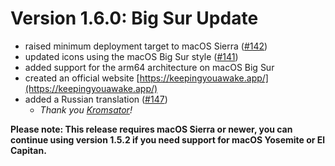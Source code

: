 # Version 1.6.0: Big Sur Update

- raised minimum deployment target to macOS Sierra ([#142](https://github.com/newmarcel/KeepingYouAwake/pull/142))
- updated icons using the macOS Big Sur style ([#141](https://github.com/newmarcel/KeepingYouAwake/pull/141))
- added support for the arm64 architecture on macOS Big Sur
- created an official website [https://keepingyouawake.app/](https://keepingyouawake.app/)
- added a Russian translation ([#147](https://github.com/newmarcel/KeepingYouAwake/issues/147))
	- *Thank you [Kromsator](https://github.com/Kromsator)!*

**Please note: This release requires macOS Sierra or newer, you can continue using version 1.5.2 if you need support for macOS Yosemite or El Capitan.**
